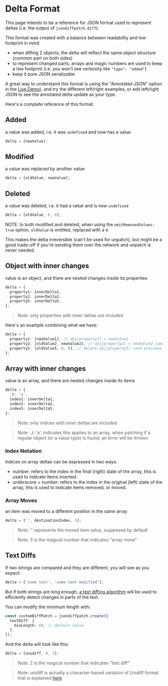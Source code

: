 # Delta Format

This page intends to be a reference for JSON format used to represent deltas (i.e. the output of `jsondiffpatch.diff`).

This format was created with a balance between readability and low footprint in mind.

- when diffing 2 objects, the delta will reflect the same object structure (common part on both sides)
- to represent changed parts, arrays and magic numbers are used to keep a low footprint (i.e. you won't see verbosity like `"type": "added"`)
- keep it pure JSON serializable

A great way to understand this format is using the "Annotated JSON" option in the [Live Demo](https://jsdiff.com)), and try the different left/right examples, or edit left/right JSON to see the annotated delta update as your type.

Here's a complete reference of this format.

## Added

a value was added, i.e. it was `undefined` and now has a value.

```ts
delta = [newValue];
```

## Modified

a value was replaced by another value

```ts
delta = [oldValue, newValue];
```

## Deleted

a value was deleted, i.e. it had a value and is now `undefined`

```ts
delta = [oldValue, 0, 0];
```

NOTE: In both modified and deleted, when using the `omitRemovedValues: true` option, `oldValue` is omitted, replaced with a `0`.

This makes the delta irreversible (can't be used for unpatch), but might be a good trade-off if you're sending them over the network and unpatch is never needed.

## Object with inner changes

value is an object, and there are nested changes inside its properties

```ts
delta = {
  property1: innerDelta1,
  property2: innerDelta2,
  property5: innerDelta5,
};
```

> Note: only properties with inner deltas are included

Here's an example combining what we have:

```ts
delta = {
  property1: [newValue1], // obj[property1] = newValue1
  property2: [oldValue2, newValue2], // obj[property2] = newValue2 (and previous value was oldValue2)
  property5: [oldValue5, 0, 0], // delete obj[property5] (and previous value was oldValue5)
};
```

## Array with inner changes

value is an array, and there are nested changes inside its items

```ts
delta = {
  _t: 'a',
  index1: innerDelta1,
  index2: innerDelta2,
  index5: innerDelta5,
};
```

> Note: only indices with inner deltas are included

> Note: \_t: 'a', indicates this applies to an array, when patching if a regular object (or a value type) is found, an error will be thrown

### Index Notation

Indices on array deltas can be expressed in two ways:

- number: refers to the index in the final (right) state of the array, this is used to indicate items inserted.
- underscore + number: refers to the index in the original (left) state of the array, this is used to indicate items removed, or moved.

### Array Moves

an item was moved to a different position in the same array

```ts
delta = ['', destinationIndex, 3];
```

> Note: '' represents the moved item value, suppresed by default

> Note: 3 is the magical number that indicates "array move"

## Text Diffs

If two strings are compared and they are different, you will see as you expect:

```ts
delta = ['some text', 'some text modified'];
```

But if both strings are long enough, [a text diffing algorithm](https://code.google.com/p/google-diff-match-patch/) will be used to efficiently detect changes in parts of the text.

You can modify the minimum length with:

```ts
const customDiffPatch = jsondiffpatch.create({
  textDiff: {
    minLength: 60, // default value
  },
});
```

And the delta will look like this:

```ts
delta = [unidiff, 0, 2];
```

> Note: 2 is the magical number that indicates "text diff"

> Note: unidiff is actually a character-based variation of Unidiff format that is explained [here](https://code.google.com/p/google-diff-match-patch/wiki/Unidiff)
